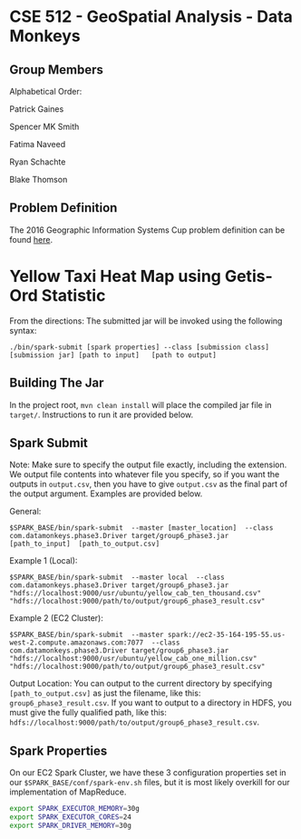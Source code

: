 
# CSE 512 - GeoSpatial Analysis - Data Monkeys

## Group Members

Alphabetical Order: 

Patrick Gaines

Spencer MK Smith

Fatima Naveed

Ryan Schachte

Blake Thomson

## Problem Definition

The 2016 Geographic Information Systems Cup problem definition can be found [here](http://sigspatial2016.sigspatial.org/giscup2016/problem).

# Yellow Taxi Heat Map using Getis-Ord Statistic

From the directions: The submitted jar will be invoked using the following syntax:

`./bin/spark-submit [spark properties] --class [submission class] [submission jar] [path to input]	
[path to output]`

## Building The Jar
In the project root, `mvn clean install` will place the compiled jar file in `target/`. Instructions to run it
are provided below.

## Spark Submit
Note: Make sure to specify the output file exactly, including the extension. We output file contents into whatever
file you specify, so if you want the outputs in `output.csv`, then you have to give `output.csv` as the final part
of the output argument. Examples are provided below.

General:

`$SPARK_BASE/bin/spark-submit 
--master [master_location] 
--class com.datamonkeys.phase3.Driver target/group6_phase3.jar 
[path_to_input] 
[path_to_output.csv]`

Example 1 (Local):

`$SPARK_BASE/bin/spark-submit 
--master local 
--class com.datamonkeys.phase3.Driver target/group6_phase3.jar 
"hdfs://localhost:9000/usr/ubuntu/yellow_cab_ten_thousand.csv" 
"hdfs://localhost:9000/path/to/output/group6_phase3_result.csv"`

Example 2 (EC2 Cluster):

`$SPARK_BASE/bin/spark-submit 
--master spark://ec2-35-164-195-55.us-west-2.compute.amazonaws.com:7077 
--class com.datamonkeys.phase3.Driver target/group6_phase3.jar 
"hdfs://localhost:9000/usr/ubuntu/yellow_cab_one_million.csv" 
"hdfs://localhost:9000/path/to/output/group6_phase3_result.csv"`

Output Location: You can output to the current directory by specifying `[path_to_output.csv]` as just the filename, like
this: `group6_phase3_result.csv`. If you want to output to a directory in HDFS, you must give the fully qualified path, like
this: `hdfs://localhost:9000/path/to/output/group6_phase3_result.csv`.

## Spark Properties
On our EC2 Spark Cluster, we have these 3 configuration properties set in our `$SPARK_BASE/conf/spark-env.sh` files, but it is most likely overkill for our implementation of MapReduce.
```bash
export SPARK_EXECUTOR_MEMORY=30g
export SPARK_EXECUTOR_CORES=24
export SPARK_DRIVER_MEMORY=30g
```
